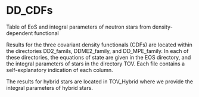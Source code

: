 # DD_CDFs
Table of EoS and integral parameters of neutron stars from density-dependent functional 

Results for the three covariant density functionals (CDFs) are located within the 
directories DD2_famils, DDME2_family, and DD_MPE_family.  In each of these directories, 
the equations of state are given in the EOS directory, and the integral parameters of stars
in the directory TOV. Each file contains a self-explanatory indication of each column. 

The results for hybrid stars are located in TOV_Hybrid where we provide the integral parameters 
of hybrid stars. 
